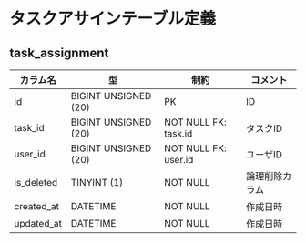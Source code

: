 # タスクアサインテーブル定義

## task_assignment
|カラム名|型|制約|コメント|
|---|---|---|---|
|id|BIGINT UNSIGNED (20)|PK|ID|
|task_id|BIGINT UNSIGNED (20)|NOT NULL FK: task.id|タスクID|
|user_id|BIGINT UNSIGNED (20)|NOT NULL FK: user.id|ユーザID|
|is_deleted|TINYINT (1)|NOT NULL|論理削除カラム|
|created_at|DATETIME|NOT NULL|作成日時|
|updated_at|DATETIME|NOT NULL|作成日時|